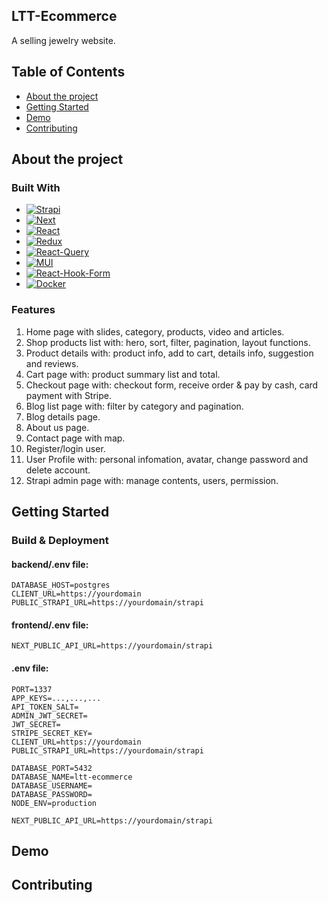## LTT-Ecommerce

A selling jewelry website.

## Table of Contents
 - [About the project](#about-the-project)
 - [Getting Started](#getting-started)
 - [Demo](#demo)
 - [Contributing](#contributing)

## About the project
### Built With
* [![Strapi][Strapi]][Strapi-url]
* [![Next][Next.js]][Next-url]
* [![React][React.js]][React-url]
* [![Redux][Redux]][Redux-url]
* [![React-Query][React-Query]][Redux-url]
* [![MUI][MUI]][MUI-url]
* [![React-Hook-Form][React-Hook-Form]][React-Hook-Form-url]
* [![Docker][Docker]][Docker-url]

### Features
1. Home page with slides, category, products, video and articles.
2. Shop products list with: hero, sort, filter, pagination, layout functions.
3. Product details with: product info, add to cart, details info, suggestion and reviews.
4. Cart page with: product summary list and total.
5. Checkout page with: checkout form, receive order & pay by cash, card payment with Stripe.
6. Blog list page with: filter by category and pagination.
7. Blog details page.
8. About us page.
9. Contact page with map.
10. Register/login user.
11. User Profile with: personal infomation, avatar, change password and delete account.
12. Strapi admin page with: manage contents, users, permission.

## Getting Started


### Build & Deployment
#### backend/.env file:
```
DATABASE_HOST=postgres
CLIENT_URL=https://yourdomain
PUBLIC_STRAPI_URL=https://yourdomain/strapi
```

#### frontend/.env file:
```
NEXT_PUBLIC_API_URL=https://yourdomain/strapi
```

#### .env file:

```
PORT=1337
APP_KEYS=...,...,...
API_TOKEN_SALT=
ADMIN_JWT_SECRET=
JWT_SECRET=
STRIPE_SECRET_KEY=
CLIENT_URL=https://yourdomain
PUBLIC_STRAPI_URL=https://yourdomain/strapi

DATABASE_PORT=5432
DATABASE_NAME=ltt-ecommerce
DATABASE_USERNAME=
DATABASE_PASSWORD=
NODE_ENV=production

NEXT_PUBLIC_API_URL=https://yourdomain/strapi
```

## Demo

## Contributing

<!-- MARKDOWN LINKS & IMAGES -->
[Strapi]: https://img.shields.io/badge/strapi-2F2E8B?style=for-the-badge&logo=strapi&logoColor=white
[Strapi-url]: https://strapi.io/
[Next.js]: https://img.shields.io/badge/next.js-000000?style=for-the-badge&logo=nextdotjs&logoColor=white
[Next-url]: https://nextjs.org/
[React.js]: https://img.shields.io/badge/React-20232A?style=for-the-badge&logo=react&logoColor=61DAFB
[React-url]: https://reactjs.org/
[Redux]: https://img.shields.io/badge/redux-764ABC?style=for-the-badge&logo=redux&logoColor=white
[Redux-url]: https://redux-toolkit.js.org/
[React-Query]: https://img.shields.io/badge/react%20query-FF4154?style=for-the-badge&logo=reactquery&logoColor=white
[React-Query-url]:https://tanstack.com/query/latest
[MUI]: https://img.shields.io/badge/MUI-007FFF?style=for-the-badge&logo=mui&logoColor=white
[MUI-url]: https://mui.com/
[React-Hook-Form]: https://img.shields.io/badge/react%20hook%20form-EC5990?style=for-the-badge&logo=reacthookform&logoColor=white
[React-Hook-Form-url]: https://react-hook-form.com/
[Docker]: https://img.shields.io/badge/docker-2496ED?style=for-the-badge&logo=docker&logoColor=white
[Docker-url]: https://www.docker.com/
